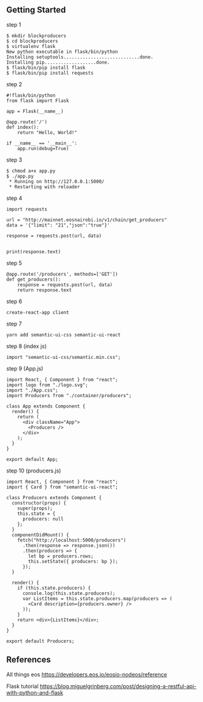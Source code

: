 ## Getting Started

step 1

```
$ mkdir blockproducers
$ cd blockproducers
$ virtualenv flask
New python executable in flask/bin/python
Installing setuptools............................done.
Installing pip...................done.
$ flask/bin/pip install flask
$ flask/bin/pip install requests
```

step 2

```
#!flask/bin/python
from flask import Flask

app = Flask(__name__)

@app.route('/')
def index():
    return "Hello, World!"

if __name__ == '__main__':
    app.run(debug=True)
```

step 3

```
$ chmod a+x app.py
$ ./app.py
 * Running on http://127.0.0.1:5000/
 * Restarting with reloader
```

step 4

```
import requests

url = "http://mainnet.eosnairobi.io/v1/chain/get_producers"
data = '{"limit": "21","json":"true"}'

response = requests.post(url, data)


print(response.text)
```

step 5

```
@app.route('/producers', methods=['GET'])
def get_producers():
    response = requests.post(url, data)
    return response.text
```

step 6

```
create-react-app client
```

step 7

```
yarn add semantic-ui-css semantic-ui-react
```

step 8 (index js)

```
import "semantic-ui-css/semantic.min.css";
```

step 9 (App.js)

```
import React, { Component } from "react";
import logo from "./logo.svg";
import "./App.css";
import Producers from "./container/producers";

class App extends Component {
  render() {
    return (
      <div className="App">
        <Producers />
      </div>
    );
  }
}

export default App;
```

step 10 (producers.js)

```
import React, { Component } from "react";
import { Card } from "semantic-ui-react";

class Producers extends Component {
  constructor(props) {
    super(props);
    this.state = {
      producers: null
    };
  }
  componentDidMount() {
    fetch("http://localhost:5000/producers")
      .then(response => response.json())
      .then(producers => {
        let bp = producers.rows;
        this.setState({ producers: bp });
      });
  }

  render() {
    if (this.state.producers) {
      console.log(this.state.producers);
      var ListItems = this.state.producers.map(producers => (
        <Card description={producers.owner} />
      ));
    }
    return <div>{ListItems}</div>;
  }
}

export default Producers;
```

## References

All things eos
https://developers.eos.io/eosio-nodeos/reference

Flask tutorial https://blog.miguelgrinberg.com/post/designing-a-restful-api-with-python-and-flask
